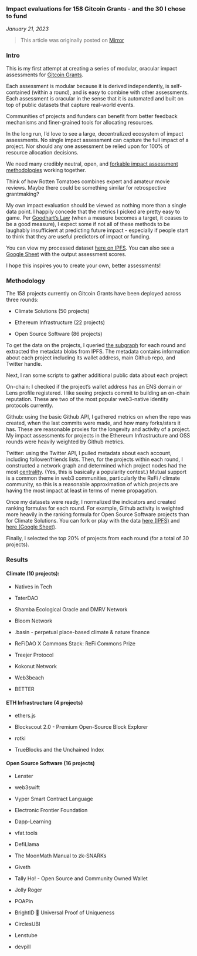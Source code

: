 ### Impact evaluations for 158 Gitcoin Grants - and the 30 I chose to fund

*January 21, 2023*

> This article was originally posted on [Mirror](https://mirror.xyz/cerv1.eth/yBtw568KrA9SVvITGq2E6eQb14UdZYeb1lhimFW8qV4)

### Intro

This is my first attempt at creating a series of modular, oracular impact assessments for [Gitcoin Grants](https://grants.gitcoin.co/).

Each assessment is modular because it is derived independently, is self-contained (within a round), and is easy to combine with other assessments. Each assessment is oracular in the sense that it is automated and built on top of public datasets that capture real-world events.

Communities of projects and funders can benefit from better feedback mechanisms and finer-grained tools for allocating resources.

In the long run, I’d love to see a large, decentralized ecosystem of impact assessments. No single impact assessment can capture the full impact of a project. Nor should any one assessment be relied upon for 100% of resource allocation decisions.

We need many credibly neutral, open, and [forkable impact assessment methodologies](https://gov.gitcoin.co/t/proof-of-impact-proposals-wanted/10179) working together.

Think of how Rotten Tomatoes combines expert and amateur movie reviews. Maybe there could be something similar for retrospective grantmaking?

My own impact evaluation should be viewed as nothing more than a single data point. I  happily concede that the metrics I picked are pretty easy to game. Per [Goodhart’s Law](https://en.wikipedia.org/wiki/Goodhart%27s_law) (when a measure becomes a target, it ceases to be a good measure), I expect some if not all of these methods to be laughably insufficient at predicting future impact - especially if people start to think that they are useful predictors of impact or funding.

You can view my processed dataset [here on IPFS](https://bafkreiheswljtl7nwjzpwaw36mcebk2e6xpw6qybruhazvijymddfkkayi.ipfs.nftstorage.link/). You can also see a [Google Sheet](https://docs.google.com/spreadsheets/d/1tTjx-JMPZq9cUKLOK5xd_8wq4dvDHrsuKpmG7rsHpNY/edit?usp=sharing) with the output assessment scores.

I hope this inspires you to create your own, better assessments!

### Methodology

The 158 projects currently on Gitcoin Grants have been deployed across three rounds:

- Climate Solutions (50 projects)

- Ethereum Infrastructure (22 projects)

- Open Source Software (86 projects)

To get the data on the projects, I queried [the subgraph](https://thegraph.com/explorer/subgraphs/BQXTJRLZi7NWGq5AXzQQxvYNa5i1HmqALEJwy3gGJHCr?view=Playground&chain=mainnet) for each round and extracted the metadata blobs from IPFS. The metadata contains information about each project including its wallet address, main Github repo, and Twitter handle.

Next, I ran some scripts to gather additional public data about each project:

On-chain: I checked if the project’s wallet address has an ENS domain or Lens profile registered. I like seeing projects commit to building an on-chain reputation. These are two of the most popular web3-native identity protocols currently.

Github: using the basic Github API, I gathered metrics on when the repo was created, when the last commits were made, and how many forks/stars it has. These are reasonable proxies for the longevity and activity of a project. My impact assessments for projects in the Ethereum Infrastructure and OSS rounds were heavily weighted by Github metrics.

Twitter: using the Twitter API, I pulled metadata about each account, including follower/friends lists. Then, for the projects within each round, I constructed a network graph and determined which project nodes had the most [centrality](https://en.wikipedia.org/wiki/Centrality). (Yes, this is basically a popularity contest.) Mutual support is a common theme in web3 communities, particularly the ReFi / climate community, so this is a reasonable approximation of which projects are having the most impact at least in terms of meme propagation.

Once my datasets were ready, I normalized the indicators and created ranking formulas for each round. For example, Github activity is weighted more heavily in the ranking formula for Open Source Software projects than for Climate Solutions. You can fork or play with the data [here (IPFS)](https://bafkreiheswljtl7nwjzpwaw36mcebk2e6xpw6qybruhazvijymddfkkayi.ipfs.nftstorage.link/) and [here (Google Sheet)](https://docs.google.com/spreadsheets/d/1tTjx-JMPZq9cUKLOK5xd_8wq4dvDHrsuKpmG7rsHpNY/edit?usp=sharing).

Finally, I selected the top 20% of projects from each round (for a total of 30 projects).

### Results

#### Climate (10 projects):

- Natives in Tech

- TaterDAO

- Shamba Ecological Oracle and DMRV Network

- Bloom Network

- .basin - perpetual place-based climate & nature finance

- ReFiDAO X Commons Stack: ReFi Commons Prize

- Treejer Protocol

- Kokonut Network

- Web3beach

- BETTER

#### ETH Infrastructure (4 projects)

- ethers.js

- Blockscout 2.0 - Premium Open-Source Block Explorer

- rotki

- TrueBlocks and the Unchained Index

#### Open Source Software (16 projects)

- Lenster

- web3swift

- Vyper Smart Contract Language

- Electronic Frontier Foundation

- Dapp-Learning

- vfat.tools

- DefiLlama

- The MoonMath Manual to zk-SNARKs

- Giveth

- Tally Ho! - Open Source and Community Owned Wallet

- Jolly Roger

- POAPin

- BrightID 🔆 Universal Proof of Uniqueness

- CirclesUBI

- Lenstube

- devpill